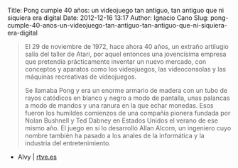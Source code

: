 Title: Pong cumple 40 años: un videojuego tan antiguo, tan antiguo que ni siquiera era digital
Date: 2012-12-16 13:17
Author: Ignacio Cano
Slug: pong-cumple-40-anos-un-videojuego-tan-antiguo-tan-antiguo-que-ni-siquiera-era-digital

> El 29 de noviembre de 1972, hace ahora 40 años, un extraño artilugio
> salía del taller de Atari, por aquel entonces una jovencísima empresa
> que pretendía prácticamente inventar un nuevo mercado, con conceptos y
> aparatos como los videojuegos, las videoconsolas y las máquinas
> recreativas de videojuegos.
>
> Se llamaba Pong y era un enorme armario de madera con un tubo de rayos
> catódicos en blanco y negro a modo de pantalla, unas palancas a modo
> de mandos y una ranura en la que echar monedas. Esos fueron los
> humildes comienzos de una compañía pionera fundada por Nolan Bushnell
> y Ted Dabney en Estados Unidos el verano de ese mismo año. El juego en
> sí lo desarrolló Allan Alcorn, un ingeniero cuyo nombre también ha
> pasado a los anales de la informática y la industria del
> entretenimiento.

- Alvy | [rtve.es][]

  [rtve.es]: http://www.rtve.es/noticias/20121129/pong-cumple-40-anos-videojuego-tan-antiguo-tan-antiguo-ni-siquiera-era-digital/579025.shtml
    "Pong cumple 40 años: un videojuego tan antiguo, tan antiguo que ni siquiera era digital"
